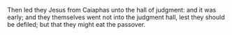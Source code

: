 Then led they Jesus from Caiaphas unto the hall of judgment: and it was early; and they themselves went not into the judgment hall, lest they should be defiled; but that they might eat the passover.
